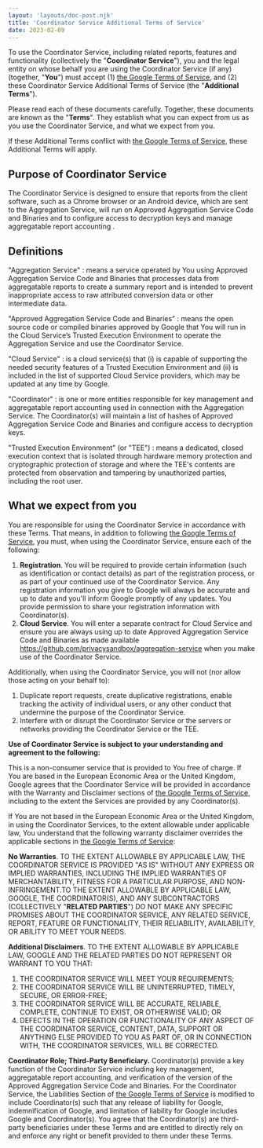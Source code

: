 ```yaml
---
layout: 'layouts/doc-post.njk'
title: 'Coordinator Service Additional Terms of Service'
date: 2023-02-09
---
```


To use the Coordinator Service, including related reports, features and
functionality (collectively the "**Coordinator Service**"), you and the legal
entity on whose behalf you are using the Coordinator Service (if any) (together,
"**You**") must accept (1) [the Google Terms of
Service](https://policies.google.com/terms), and (2) these Coordinator Service
Additional Terms of Service (the "**Additional Terms**").

Please read each of these documents carefully. Together, these documents are
known as the "**Terms**". They establish what you can expect from us as you use
the Coordinator Service, and what we expect from you.

If these Additional Terms conflict with [the Google Terms of
Service](https://policies.google.com/terms), these Additional Terms will apply. 

## Purpose of Coordinator Service

The Coordinator Service is designed to ensure that reports from the client
software, such as a Chrome browser or an Android device, which are sent to the
Aggregation Service, will run on Approved Aggregation Service Code and Binaries
and to configure access to decryption keys and manage aggregatable report
accounting .

## Definitions

"Aggregation Service"
: means a service operated by You using Approved Aggregation Service Code and
Binaries that processes data from aggregatable reports to create a summary
report and is intended to prevent inappropriate access to raw attributed
conversion data or other intermediate data.

"Approved Aggregation Service Code and Binaries"
: means the open source code or compiled binaries approved by Google that You
will run in the Cloud Service’s Trusted Execution Environment to operate the
Aggregation Service and use the Coordinator Service.

"Cloud Service"
: is a cloud service(s) that (i) is capable of supporting the needed security
features of a Trusted Execution Environment and (ii) is included in the list of
supported Cloud Service providers, which may be updated at any time by Google.

"Coordinator"
: is one or more entities responsible for key management and aggregatable report
accounting used in connection with the Aggregation Service. The Coordinator(s)
will maintain a list of hashes of Approved Aggregation Service Code and Binaries
and configure access to decryption keys.

"Trusted Execution Environment" (or "TEE")
: means a dedicated, closed execution context that is isolated through hardware
memory protection and cryptographic protection of storage and where the TEE's
contents are protected from observation and tampering by unauthorized parties,
including the root user.

## What we expect from you

You are responsible for using the Coordinator Service in accordance with these
Terms. That means, in addition to following [the Google Terms of
Service](https://policies.google.com/terms), you must, when using the
Coordinator Service, ensure each of the following:

1. **Registration**. You will be required to provide certain information (such
   as identification or contact details) as part of the registration process, or
   as part of your continued use of the Coordinator Service. Any registration
   information you give to Google will always be accurate and up to date and
   you'll inform Google promptly of any updates. You provide permission to share
   your registration information with Coordinator(s).
2. **Cloud Service**. You will enter a separate contract for Cloud Service and
   ensure you are always using up to date Approved Aggregation Service Code and
   Binaries as made available
   https://github.com/privacysandbox/aggregation-service when you make use of
   the Coordinator Service.

Additionally, when using the Coordinator Service, you will not (nor allow those
acting on your behalf to):

1. Duplicate report requests, create duplicative registrations, enable tracking
   the activity of individual users, or any other conduct that undermine the
   purpose of the Coordinator Service.
2. Interfere with or disrupt the Coordinator Service or the servers or networks
   providing the Coordinator Service or the TEE.

**Use of Coordinator Service is subject to your understanding and agreement to
the following:**

This is a non-consumer service that is provided to You free of charge. If You
are based in the  European Economic Area or the United Kingdom, Google agrees
that the Coordinator Service will be provided in accordance with the Warranty
and Disclaimer sections of [the Google Terms of
Service](https://policies.google.com/terms), including to the extent the
Services are provided by any Coordinator(s). 

 If You are not based in the European Economic Area or the United Kingdom, in
 using the Coordinator Services, to the extent allowable under applicable law,
 You understand that the following warranty disclaimer overrides the applicable
 sections in [the Google Terms of Service](https://policies.google.com/terms):

**No Warranties**. TO THE EXTENT ALLOWABLE BY APPLICABLE LAW, THE COORDINATOR
SERVICE IS PROVIDED "AS IS" WITHOUT ANY EXPRESS OR IMPLIED WARRANTIES, INCLUDING
THE IMPLIED WARRANTIES OF MERCHANTABILITY, FITNESS FOR A PARTICULAR PURPOSE, AND
NON-INFRINGEMENT.TO THE EXTENT ALLOWABLE BY APPLICABLE LAW, GOOGLE, THE
COORDINATOR(S), AND ANY SUBCONTRACTORS (COLLECTIVELY "**RELATED PARTIES**") DO
NOT MAKE ANY SPECIFIC PROMISES ABOUT THE COORDINATOR SERVICE, ANY RELATED
SERVICE, REPORT, FEATURE OR FUNCTIONALITY, THEIR RELIABILITY, AVAILABILITY, OR
ABILITY TO MEET YOUR NEEDS. 

**Additional Disclaimers**. TO THE EXTENT ALLOWABLE BY APPLICABLE LAW, GOOGLE
AND THE RELATED PARTIES DO NOT REPRESENT OR WARRANT TO YOU THAT:

1. THE COORDINATOR SERVICE WILL MEET YOUR REQUIREMENTS;
2. THE COORDINATOR SERVICE WILL BE UNINTERRUPTED, TIMELY, SECURE, OR ERROR-FREE;
3. THE COORDINATOR SERVICE WILL BE ACCURATE, RELIABLE, COMPLETE, CONTINUE TO
   EXIST, OR OTHERWISE VALID; OR
4. DEFECTS IN THE OPERATION OR FUNCTIONALITY OF ANY ASPECT OF THE COORDINATOR
   SERVICE, CONTENT, DATA, SUPPORT OR ANYTHING ELSE PROVIDED TO YOU AS PART OF,
   OR IN CONNECTION WITH, THE COORDINATOR SERVICES, WILL BE CORRECTED.  

**Coordinator Role; Third-Party Beneficiary.** Coordinator(s) provide a key
function of the Coordinator Service including key management, aggregatable
report accounting, and verification of the version of the Approved Aggregation
Service Code and Binaries. For the Coordinator Service, the Liabilities Section
of [the Google Terms of Service](https://policies.google.com/terms) is modified
to include Coordinator(s) such that any release of liability for Google,
indemnification of Google, and limitation of liability for Google includes
Google and Coordinator(s). You agree that the Coordinator(s) are third-party
beneficiaries under these Terms and are entitled to directly rely on and enforce
any right or benefit provided to them under these Terms.
